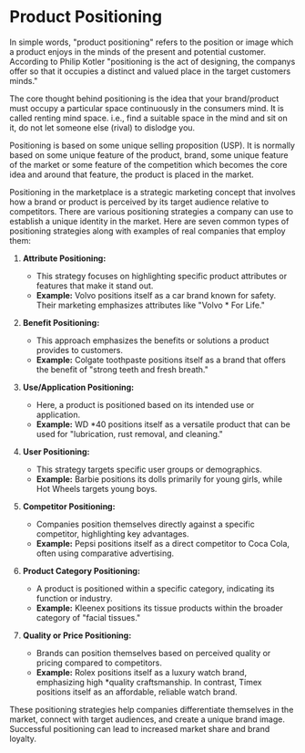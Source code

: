 # Product Positioning

In simple words, "product positioning" refers to the position or image which a product enjoys in the minds of the present and potential customer. According to Philip Kotler "positioning is the act of designing, the companys offer so that it occupies a distinct and valued place in the target customers minds."

The core thought behind positioning is the idea that your brand/product must occupy a particular space continuously in the consumers mind. It is called renting mind space. i.e., find a suitable space in the mind and sit on it, do not let someone else (rival) to dislodge you.

Positioning is based on some unique selling proposition (USP). It is normally based on some unique feature of the product, brand, some unique feature of the market or some feature of the competition which becomes the core idea and around that feature, the product is placed in the market.

Positioning in the marketplace is a strategic marketing concept that involves how a brand or product is perceived by its target audience relative to competitors. There are various positioning strategies a company can use to establish a unique identity in the market. Here are seven common types of positioning strategies along with examples of real companies that employ them:

1. **Attribute Positioning:**
    * This strategy focuses on highlighting specific product attributes or features that make it stand out.
    * **Example:** Volvo positions itself as a car brand known for safety. Their marketing emphasizes attributes like "Volvo  * For Life."

2. **Benefit Positioning:**
    * This approach emphasizes the benefits or solutions a product provides to customers.
    * **Example:** Colgate toothpaste positions itself as a brand that offers the benefit of "strong teeth and fresh breath."

3. **Use/Application Positioning:**
    * Here, a product is positioned based on its intended use or application.
    * **Example:** WD *40 positions itself as a versatile product that can be used for "lubrication, rust removal, and cleaning."

4. **User Positioning:**
    * This strategy targets specific user groups or demographics.
    * **Example:** Barbie positions its dolls primarily for young girls, while Hot Wheels targets young boys.

5. **Competitor Positioning:**
    * Companies position themselves directly against a specific competitor, highlighting key advantages.
    * **Example:** Pepsi positions itself as a direct competitor to Coca Cola, often using comparative advertising.

6. **Product Category Positioning:**
    * A product is positioned within a specific category, indicating its function or industry.
    * **Example:** Kleenex positions its tissue products within the broader category of "facial tissues."

7. **Quality or Price Positioning:**
    * Brands can position themselves based on perceived quality or pricing compared to competitors.
    * **Example:** Rolex positions itself as a luxury watch brand, emphasizing high *quality craftsmanship. In contrast, Timex positions itself as an affordable, reliable watch brand.

These positioning strategies help companies differentiate themselves in the market, connect with target audiences, and create a unique brand image. Successful positioning can lead to increased market share and brand loyalty.